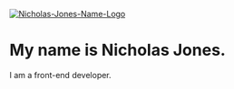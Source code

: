 
[![Nicholas-Jones-Name-Logo](https://user-images.githubusercontent.com/26049727/101113478-75637a00-35ad-11eb-8058-01521cfffbd5.png)](https://mynameisnicholasjones.com/)

# My name is Nicholas Jones.

I am a front-end developer.

<!--
**mynameisnicholasjones/mynameisnicholasjones** is a ✨ _special_ ✨ repository because its `README.md` (this file) appears on your GitHub profile.

Here are some ideas to get you started:

- 🔭 I’m currently working on ...
- 🌱 I’m currently learning ...
- 👯 I’m looking to collaborate on ...
- 🤔 I’m looking for help with ...
- 💬 Ask me about ...
- 📫 How to reach me: ... [Portfolio Website](https//mynameisnicholasjones.com)
- 😄 Pronouns: ...
- ⚡ Fun fact: ...
-->
